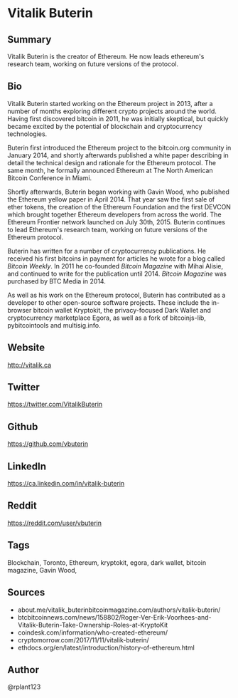 # Vitalik Buterin

## Summary
Vitalik Buterin is the creator of Ethereum. He now leads ethereum's research team, working on future versions of the protocol.

## Bio
Vitalik Buterin started working on the Ethereum project in 2013, after a number of months exploring different crypto projects around the world. Having first discovered bitcoin in 2011, he was initially skeptical, but quickly became excited by the potential of blockchain and cryptocurrency technologies. 

Buterin first introduced the Ethereum project to the bitcoin.org community in January 2014, and shortly afterwards published a white paper describing in detail the technical design and rationale for the Ethereum protocol. The same month, he formally announced Ethereum at The North American Bitcoin Conference in Miami.

Shortly afterwards, Buterin began working with Gavin Wood, who published the Ethereum yellow paper in April 2014. That year saw the first sale of ether tokens, the creation of the Ethereum Foundation and the first DEVCON which brought together Ethereum developers from across the world. The Ethereum Frontier network launched on July 30th, 2015. Buterin continues to lead Ethereum's research team, working on future versions of the Ethereum protocol.

Buterin has written for a number of cryptocurrency publications. He received his first bitcoins in payment for articles he wrote for a blog called *Bitcoin Weekly*. In 2011 he co-founded *Bitcoin Magazine* with Mihai Alisie, and continued to write for the publication until 2014. *Bitcoin Magazine* was purchased by BTC Media in 2014.

As well as his work on the Ethereum protocol, Buterin has contributed as a developer to other open-source software projects. These include the in-browser bitcoin wallet Kryptokit, the privacy-focused Dark Wallet and cryptocurrency marketplace Egora, as well as a fork of bitcoinjs-lib, pybitcointools and multisig.info. 

## Website
http://vitalik.ca

## Twitter
https://twitter.com/VitalikButerin

## Github
https://github.com/vbuterin

## LinkedIn
https://ca.linkedin.com/in/vitalik-buterin

## Reddit
https://reddit.com/user/vbuterin

## Tags
Blockchain, Toronto, Ethereum, kryptokit, egora, dark wallet, bitcoin magazine, Gavin Wood, 

## Sources
- about.me/vitalik_buterinbitcoinmagazine.com/authors/vitalik-buterin/
- btcbitcoinnews.com/news/158802/Roger-Ver-Erik-Voorhees-and-Vitalik-Buterin-Take-Ownership-Roles-at-KryptoKit
- coindesk.com/information/who-created-ethereum/
- cryptomorrow.com/2017/11/11/vitalik-buterin/
- ethdocs.org/en/latest/introduction/history-of-ethereum.html

## Author
@rplant123
